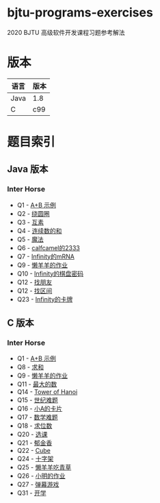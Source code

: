 # bjtu-programs-exercises
2020 BJTU 高级软件开发课程习题参考解法

# 版本

| 语言 | 版本 |
|---|---|
| Java | 1.8 |
| C | c99 |


# 题目索引
## Java 版本
### Inter Horse
- Q1 - [A+B 示例](https://github.com/InterHorse/bjtu-programs-exercises/blob/master/java/src/cn/interhorse/Q001/Main.java)
- Q2 - [绕圆圈](https://github.com/InterHorse/bjtu-programs-exercises/blob/master/java/src/cn/interhorse/Q002/Main.java)
- Q3 - [互素](https://github.com/InterHorse/bjtu-programs-exercises/blob/master/java/src/cn/interhorse/Q003/Main.java)
- Q4 - [连续数的和](https://github.com/InterHorse/bjtu-programs-exercises/blob/master/java/src/cn/interhorse/Q004/Main.java)
- Q5 - [魔法](https://github.com/InterHorse/bjtu-programs-exercises/blob/master/java/src/cn/interhorse/Q005/Main.java)
- Q6 - [calfcamel的2333](https://github.com/InterHorse/bjtu-programs-exercises/blob/master/java/src/cn/interhorse/Q006/Main.java)
- Q7 - [Infinity的mRNA](https://github.com/InterHorse/bjtu-programs-exercises/blob/master/java/src/cn/interhorse/Q007/Main.java)
- Q9 - [懒羊羊的作业](https://github.com/InterHorse/bjtu-programs-exercises/blob/master/java/src/cn/interhorse/Q009/Main.java)
- Q10 - [Infinity的棋盘密码](https://github.com/InterHorse/bjtu-programs-exercises/blob/master/java/src/cn/interhorse/Q010/Main.java)
- Q12 - [找朋友](https://github.com/InterHorse/bjtu-programs-exercises/blob/master/java/src/cn/interhorse/Q012/Main.java)
- Q12 - [找区间](https://github.com/InterHorse/bjtu-programs-exercises/blob/master/java/src/cn/interhorse/Q013/Main.java)
- Q23 - [Infinity的卡牌](https://github.com/InterHorse/bjtu-programs-exercises/blob/master/java/src/cn/interhorse/Q023/Main.java)

## C 版本
### Inter Horse
- Q1 - [A+B 示例](https://github.com/InterHorse/bjtu-programs-exercises/blob/master/c/interhorse/Q001.c)
- Q8 - [求和](https://github.com/InterHorse/bjtu-programs-exercises/blob/master/c/interhorse/Q008.c)
- Q9 - [懒羊羊的作业](https://github.com/InterHorse/bjtu-programs-exercises/blob/master/c/interhorse/Q009.c)
- Q11 - [最大的数](https://github.com/InterHorse/bjtu-programs-exercises/blob/master/c/interhorse/Q011.c)
- Q14 - [Tower of Hanoi](https://github.com/InterHorse/bjtu-programs-exercises/blob/master/c/interhorse/Q014.c)
- Q15 - [世纪难题](https://github.com/InterHorse/bjtu-programs-exercises/blob/master/c/interhorse/Q015.c)
- Q16 - [小A的卡片](https://github.com/InterHorse/bjtu-programs-exercises/blob/master/c/interhorse/Q016.c)
- Q17 - [数学难题](https://github.com/InterHorse/bjtu-programs-exercises/blob/master/c/interhorse/Q017.c)
- Q18 - [求位数](https://github.com/InterHorse/bjtu-programs-exercises/blob/master/c/interhorse/Q018.c)
- Q20 - [选课](https://github.com/InterHorse/bjtu-programs-exercises/blob/master/c/interhorse/Q020.c)
- Q21 - [郁金香](https://github.com/InterHorse/bjtu-programs-exercises/blob/master/c/interhorse/Q021.c)
- Q22 - [Cube](https://github.com/InterHorse/bjtu-programs-exercises/blob/master/c/interhorse/Q022.c)
- Q24 - [十字架](https://github.com/InterHorse/bjtu-programs-exercises/blob/master/c/interhorse/Q024.c)
- Q25 - [懒羊羊吃青草](https://github.com/InterHorse/bjtu-programs-exercises/blob/master/c/interhorse/Q025.c)
- Q26 - [小明的作业](https://github.com/InterHorse/bjtu-programs-exercises/blob/master/c/interhorse/Q026.c)
- Q27 - [弹幕游戏](https://github.com/InterHorse/bjtu-programs-exercises/blob/master/c/interhorse/Q027.c)
- Q31 - [开学](https://github.com/InterHorse/bjtu-programs-exercises/blob/master/c/interhorse/Q031.c)


